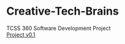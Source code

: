 # Creative-Tech-Brains
TCSS 360 Software Development Project
<br />
[Project v0.1](documentation/Iteration%201.pdf)
